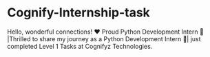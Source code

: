 # Cognify-Internship-task
Hello, wonderful connections! ❤️  Proud Python Development Intern 🚀 |Thrilled to share my journey as a Python Development Intern 🚀| just completed Level 1 Tasks at Cognifyz Technologies.
